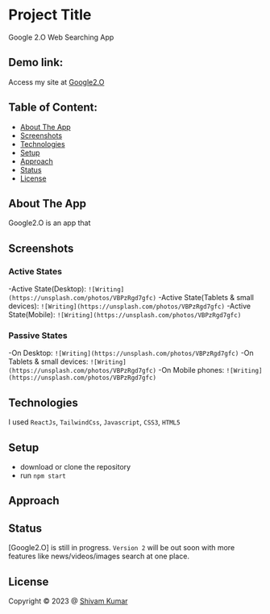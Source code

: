# Project Title
Google 2.O Web Searching App

## Demo link:
Access my site at [Google2.O](https://itsme-shivamkumar.github.io/Google2.O/)

## Table of Content:

- [About The App](#about-the-app)
- [Screenshots](#screenshots)
- [Technologies](#technologies)
- [Setup](#setup)
- [Approach](#approach)
- [Status](#status)
- [License](#license)

## About The App
Google2.O is an app that 

## Screenshots
### Active States
 -Active State(Desktop):
`![Writing](https://unsplash.com/photos/VBPzRgd7gfc)`
 -Active State(Tablets & small devices):
`![Writing](https://unsplash.com/photos/VBPzRgd7gfc)`
 -Active State(Mobile):
`![Writing](https://unsplash.com/photos/VBPzRgd7gfc)`
### Passive States
 -On Desktop:
`![Writing](https://unsplash.com/photos/VBPzRgd7gfc)`
 -On Tablets & small devices:
`![Writing](https://unsplash.com/photos/VBPzRgd7gfc)`
 -On Mobile phones:
`![Writing](https://unsplash.com/photos/VBPzRgd7gfc)`

## Technologies
I used `ReactJs`, `TailwindCss`, `Javascript`, `CSS3`, `HTML5`

## Setup
- download or clone the repository
- run `npm start`

## Approach


## Status
[Google2.O] is still in progress. `Version 2` will be out soon with more features like news/videos/images search at one place.

## License
Copyright © 2023 @ [Shivam Kumar](https://github.com/itsme-shivamkumar/)